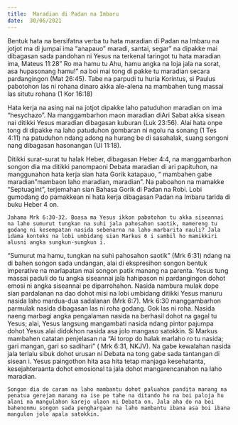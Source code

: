 ```yaml
---
title:  Maradian di Padan na Imbaru
date:  30/06/2021
---
```


Bentuk hata na bersifatna verba tu hata maradian di Padan na Imbaru na jotjot ma di jumpai ima “anapauo” maradi, santai, segar” na dipakke mai dibagasan sada pandohan ni Yesus na terkenal taringot tu hata maradian ima, Mateus 11:28” Ro ma hamu tu Ahu, hamu angka na loja jala na sorat, asa hupasonang hamu!” na boi mai tong di pakke tu maradian secara pardangingon (Mat 26:45). Tabe na parpudi tu huria Korintus, si Paulus pabotohon las ni rohana dinaro akka ale-alena na mambahen tung massai las situtu rohana (1 Kor 16:18)

Hata kerja na asing nai na jotjot dipakke laho patuduhon maradian on ima “hesychazo”. Na manggambarhon maon maradian diAri Sabat akka sisean nai ditikki Yesus maradian dibagasan kuburan (Luk 23:56). Alai hata onpe tong di dipakke na laho patuduhon gombaran ni ngolu na sonang (1 Tes 4:11) na patuduhon ndang adong na hurang be di sasahalak, suang songoni nang dibagasan hasonangan (Ul 11:18).

Ditikki surat-surat tu halak Heber, dibagasan Heber 4:4, na manggambarhon songon dia ma ditikki panompaoni Debata maradian di ari papituhon, na manggunahon hata kerja sian hata Gorik katapauo, “ mambahen gabe maradian”mambaon laho maradian, maradian”. Na paboahon na mamakke “Septuagint”, terjemahan sian Bahasa Gorik di Padan na Robi. Lobi gumodang do pamakkean ni hata kerja dibagasan Padan na Imbaru tarida di buku Heber 4 on.

`Jahama Mrk 6:30-32. Boasa ma Yesus ikkon pabotohon tu akka siseannai na laho sumurut tungkan na suhi jala pahosahon saotik, mamereng tu godang ni kesempatan nasida sebenarna na laho marbarita nauli? Jala idama konteks na lobi umbidang sian Markus 6 i sambil ho mamikkiri alusni angka sungkun-sungkun i.`

“Sumurut ma hamu, tungkan na suhi pahosahon saotik” (Mrk 6:31) ndang na di bahen songon sada undangan, alai di ekspresihon songon bentuk imperative na marlapatan mai songon patik manang na parenta. Yesus tung massai paduli do tu angka siseannai jala hahipason ni pardangingon dohot emosi ni angka siseannai pe diparrohahon. Nasida nambura mulak dope sian pardalanan na dao dohot misi na lobi umbidang ditikki Yesus manuru nasida laho mardua-dua sadalanan (Mrk 6:7). Mrk 6:30 manggambarhon parmulak nasida dibagasan las ni roha godang. Gok las ni roha. Nasida naeng marbagi angka pengalaman nasida na berhasil dohot na gagal tu Yesus; alai, Yesus langsung mangambati nasida ndang pintor pajumpa dohot Yesus alai didokhon nasida asa jolo mangaso satokkin. Si Markus mambahen catatan penjelasan na “Ai torop do halak marlaho ro tu nasida; gari mangan, gari so sadihari” ( Mrk 6:31, NKJV). Na gabe kewalahan nasida jala terlalu sibuk dohot urusan ni Debata na tong gabe sada tantangan di sisean i. Yesus paingothon hita asa hita tetap manjaga kesehatanta, kesejahteraanta dohot emosional ta jala  dohot mangarencanahon na laho maradian.

`Songon dia do caram na laho mambantu dohot paluahon pandita manang na penatua gerejam manang na ise pe tahe na ditando ho na boi paloja hu alani na mangulahon karejo ulaon ni Debata on. Jala aha do na boi bahenonmu songon sada penghargaan na laho mambantu ibana asa boi ibana mangulon jolo apala satokkin.`